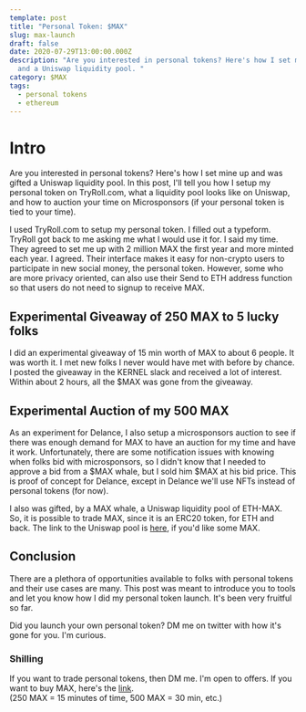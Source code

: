 ```yaml
---
template: post
title: "Personal Token: $MAX"
slug: max-launch
draft: false
date: 2020-07-29T13:00:00.000Z
description: "Are you interested in personal tokens? Here's how I set mine up
  and a Uniswap liquidity pool. "
category: $MAX
tags:
  - personal tokens
  - ethereum
---
```


# Intro 

Are you interested in personal tokens? Here's how I set mine up and was gifted a Uniswap liquidity pool. In this post, I'll tell you how I setup my personal token on TryRoll.com, what a liquidity pool looks like on Uniswap, and how to auction your time on Microsponsors (if your personal token is tied to your time). 

I used TryRoll.com to setup my personal token. I filled out a typeform. TryRoll got back to me asking me what I would use it for. I said my time. They agreed to set me up with 2 million MAX the first year and more minted each year. I agreed. Their interface makes it easy for non-crypto users to participate in new social money, the personal token. However, some who are more privacy oriented, can also use their Send to ETH address function so that users do not need to signup to receive MAX.

## Experimental Giveaway of 250 MAX to 5 lucky folks

I did an experimental giveaway of 15 min worth of MAX to about 6 people. It was worth it. I met new folks I never would have met with before by chance. I posted the giveaway in the KERNEL slack and received a lot of interest. Within about 2 hours, all the $MAX was gone from the giveaway.


## Experimental Auction of my 500 MAX

As an experiment for Delance, I also setup a microsponsors auction to see if there was enough demand for MAX to have an auction for my time and have it work. Unfortunately, there are some notification issues with knowing when folks bid with microsponsors, so I didn't know that I needed to approve a bid from a $MAX whale, but I sold him $MAX at his bid price. This is proof of concept for Delance, except in Delance we'll use NFTs instead of personal tokens (for now). 

I also was gifted, by a MAX whale, a Uniswap liquidity pool of ETH-MAX. So, it is possible to trade MAX, since it is an ERC20 token, for ETH and back. The link to the Uniswap pool is [here](https://uniswap.info/pair/0xdb41e3283D0b82476D475B8a2a3f1a0C3D82cA5E), if you'd like some MAX.


## Conclusion 

There are a plethora of opportunities available to folks with personal tokens and their use cases are many. This post was meant to introduce you to tools and let you know how I did my personal token launch. It's been very fruitful so far.

Did you launch your own personal token? DM me on twitter with how it's gone for you. I'm curious. 

### Shilling 

If you want to trade personal tokens, then DM me. I'm open to offers. 
If you want to buy MAX, here's the [link](https://uniswap.info/pair/0xdb41e3283D0b82476D475B8a2a3f1a0C3D82cA5E). <br/>
(250 MAX = 15 minutes of time, 500 MAX = 30 min, etc.)